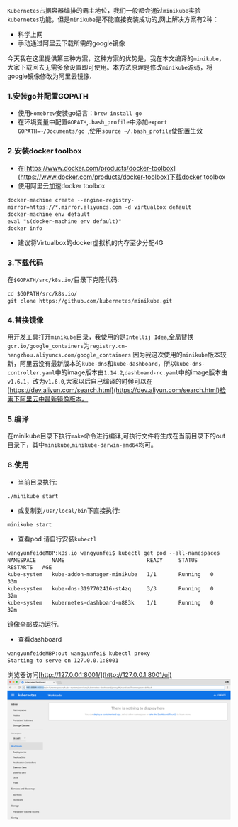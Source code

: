 `Kubernetes`占据容器编排的霸主地位，我们一般都会通过`minikube`实验`kubernetes`功能，但是`minikube`是不能直接安装成功的,网上解决方案有2种：
- 科学上网
- 手动通过阿里云下载所需的google镜像

今天我在这里提供第三种方案，这种方案的优势是，我在本文编译的`minikube`，大家下载回去无需多余设置即可使用。本方法原理是修改`minikube`源码，将google镜像修改为阿里云镜像.
### 1.安装go并配置GOPATH
- 使用`Homebrew`安装go语言：`brew install go`
- 在环境变量中配置`GOPATH`,`.bash_profile`中添加`export GOPATH=~/Documents/go
`,使用`source ~/.bash_profile`使配置生效

### 2.安装docker toolbox
- 在[https://www.docker.com/products/docker-toolbox](https://www.docker.com/products/docker-toolbox)下载docker toolbox
- 使用阿里云加速docker toolbox
```shell
docker-machine create --engine-registry-mirror=https://*.mirror.aliyuncs.com -d virtualbox default
docker-machine env default
eval "$(docker-machine env default)"
docker info
```
- 建议将Virtualbox的docker虚拟机的内存至少分配4G

### 3.下载代码
在`$GOPATH/src/k8s.io/`目录下克隆代码:
```shell
cd $GOPATH/src/k8s.io/
git clone https://github.com/kubernetes/minikube.git
```
### 4.替换镜像
用开发工具打开`minikube`目录，我使用的是`Intellij Idea`,全局替换`gcr.io/google_containers`为`registry.cn-hangzhou.aliyuncs.com/google_containers`
因为我这次使用的`minikube`版本较新，阿里云没有最新版本的`kube-dns`和`kube-dashboard`，所以`kube-dns-controller.yaml`中的image版本由`1.14.2`,`dashboard-rc.yaml`中的image版本由`v1.6.1`，改为`v1.6.0`,大家以后自己编译的时候可以在[https://dev.aliyun.com/search.html](https://dev.aliyun.com/search.html)检索下阿里云中最新镜像版本。

### 5.编译
在minikube目录下执行`make`命令进行编译,可执行文件将生成在当前目录下的out目录下，其中`minikube`,`minikube-darwin-amd64`均可。

### 6.使用
- 当前目录执行:
```shell
./minikube start

```
- 或复制到`/usr/local/bin`下直接执行:
```shell
minikube start
```

- 查看pod
请自行安装`kubectl`
```
wangyunfeideMBP:k8s.io wangyunfei$ kubectl get pod --all-namespaces
NAMESPACE     NAME                          READY     STATUS    RESTARTS   AGE
kube-system   kube-addon-manager-minikube   1/1       Running   0          33m
kube-system   kube-dns-3197702416-st4zq     3/3       Running   0          32m
kube-system   kubernetes-dashboard-n883k    1/1       Running   0          32m
```
镜像全部成功运行.

- 查看dashboard
```shell
wangyunfeideMBP:out wangyunfei$ kubectl proxy
Starting to serve on 127.0.0.1:8001
```
浏览器访问[http://127.0.0.1:8001/](http://127.0.0.1:8001/ui)
![image](dashboard.png)